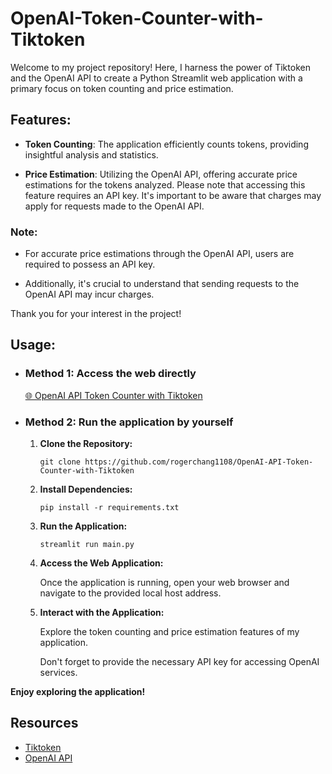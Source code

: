 # OpenAI-Token-Counter-with-Tiktoken

Welcome to my project repository! Here, I harness the power of Tiktoken and the OpenAI API to create a Python Streamlit web application with a primary focus on token counting and price estimation.

## Features:

- **Token Counting**: The application efficiently counts tokens, providing insightful analysis and statistics.

- **Price Estimation**: Utilizing the OpenAI API, offering accurate price estimations for the tokens analyzed. Please note that accessing this feature requires an API key. It's important to be aware that charges may apply for requests made to the OpenAI API.

### Note:
- For accurate price estimations through the OpenAI API, users are required to possess an API key. 

- Additionally, it's crucial to understand that sending requests to the OpenAI API may incur charges.

Thank you for your interest in the project!

## Usage:

- ### Method 1: Access the web directly
        
    [🌐 OpenAI API Token Counter with Tiktoken](https://token-counter-rogerchang1108.streamlit.app/)

- ### Method 2: Run the application by yourself

    1. **Clone the Repository:**

        ```
        git clone https://github.com/rogerchang1108/OpenAI-API-Token-Counter-with-Tiktoken
        ```

    2. **Install Dependencies:**

        ```
        pip install -r requirements.txt
        ```

    3. **Run the Application:**

        ```
        streamlit run main.py
        ```

    4. **Access the Web Application:**

        Once the application is running, open your web browser and navigate to the provided local host address.

    5. **Interact with the Application:**

        Explore the token counting and price estimation features of my application. 
        
        Don't forget to provide the necessary API key for accessing OpenAI services.

**Enjoy exploring the application!**

## Resources

- [Tiktoken](https://github.com/openai/openai-cookbook/blob/main/examples/How_to_count_tokens_with_tiktoken.ipynb)
- [OpenAI API](https://platform.openai.com/examples)

